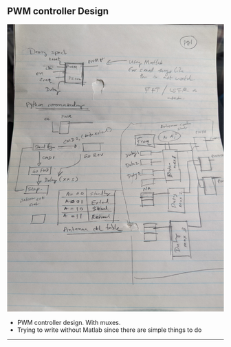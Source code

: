 ## PWM controller Design

![bg left width:500px](../res/PXL_20240302_172554384.jpg)

- PWM controller design. With muxes. 
- Trying to write without Matlab since there are simple things to do
---


